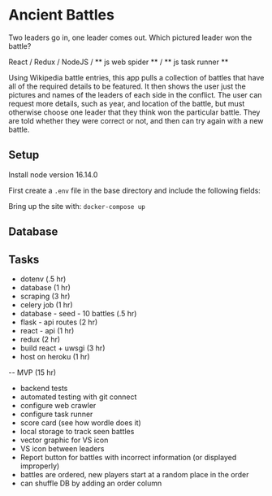 # Ancient Battles

Two leaders go in, one leader comes out. Which pictured leader won the battle?

React / Redux / NodeJS / ** js web spider ** / ** js task runner **

Using Wikipedia battle entries, this app pulls a collection of battles that have all of the required details to be featured. It then shows the user just the pictures and names of the leaders of each side in the conflict. The user can request more details, such as year, and location of the battle, but must otherwise choose one leader that they think won the particular battle. They are told whether they were correct or not, and then can try again with a new battle.

## Setup

Install node version 16.14.0

First create a `.env` file in the base directory and include the following fields:

Bring up the site with:
`docker-compose up`

## Database

## Tasks

- dotenv (.5 hr)
- database (1 hr)
- scraping (3 hr)
- celery job (1 hr)
- database - seed - 10 battles (.5 hr)
- flask - api routes (2 hr)
- react - api (1 hr)
- redux (2 hr)
- build react + uwsgi (3 hr)
- host on heroku (1 hr)

-- MVP (15 hr)

- backend tests
- automated testing with git connect
- configure web crawler
- configure task runner
- score card (see how wordle does it)
- local storage to track seen battles
- vector graphic for VS icon
- VS icon between leaders
- Report button for battles with incorrect information (or displayed improperly)
- battles are ordered, new players start at a random place in the order
- can shuffle DB by adding an order column
